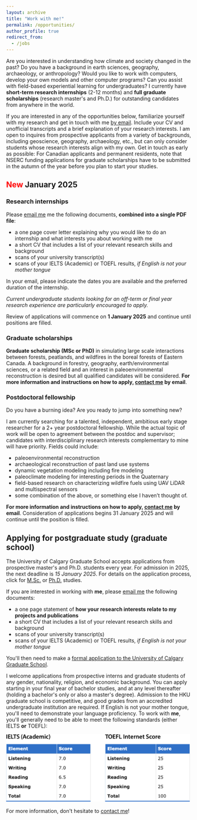 ```yaml
---
layout: archive
title: "Work with me!"
permalink: /opportunities/
author_profile: true
redirect_from:
  - /jobs
---
```


Are you interested in understanding how climate and society changed in the past? Do you have a background in earth sciences, geography, archaeology, or anthropology? Would you like to work with computers, develop your own models and other computer programs? Can you assist with field-based experiential learning for undergraduates? I currently have **short-term research internships** (2-12 months) and **full graduate scholarships** (research master's and Ph.D.) for outstanding candidates from anywhere in the world.

If you are interested in any of the opportunities below, familiarize yourself with my research and get in touch with me [by email](mailto:jed.kaplan@ucalgary.ca). Include your CV and unofficial transcripts and a brief explanation of your research interests. I am open to inquires from prospective applicants from a variety of backgrounds, including geoscience, geography, archaeology, etc., but can only consider students whose research interests align with my own. Get in touch as early as possible: For Canadian applicants and permanent residents, note that NSERC funding applications for graduate scholarships have to be submitted in the autumn of the year before you plan to start your studies.

## <span style="color:red">New</span> January 2025
### Research internships
Please [email me](mailto:jed.kaplan@ucalgary.ca) me the following documents, **combined into a single PDF file**:
  * a one page cover letter explaining why you would like to do an internship and what interests you about working with me
  * a short CV that includes a list of your relevant research skills and background
  * scans of your university transcript(s)
  * scans of your IELTS (Academic) or TOEFL results, _if English is not your mother tongue_

In your email, please indicate the dates you are available and the preferred duration of the internship.

*Current undergraduate students looking for an off-term or final year research experience are particularly encouraged to apply.*

Review of applications will commence on **1 January 2025** and continue until positions are filled.

### Graduate scholarships
**Graduate scholarship (MSc or PhD)** in simulating large scale interactions between forests, peatlands, and wildfires in the boreal forests of Eastern Canada. A background in forestry, geography, earth/environmental sciences, or a related field and an interest in paleoenvironmental reconstruction is desired but all qualified candidates will be considered. **For more information and instructions on how to apply, [contact me](mailto:jed.kaplan@ucalgary.ca) by email**.

### Postdoctoral fellowship
Do you have a burning idea? Are you ready to jump into something new?

I am currently searching for a talented, independent, ambitious early stage researcher for a 2+ year postdoctoral fellowship. While the actual topic of work will be open to agreement between the postdoc and supervisor; candidates with interdisciplinary research interests complementary to mine will have priority. Fields could include:
 - paleoenvironmental reconstruction
 - archaeological reconstruction of past land use systems
 - dynamic vegetation modeling including fire modeling
 - paleoclimate modeling for interesting periods in the Quaternary
 - field-based research on characterizing wildfire fuels using UAV LiDAR and multispectral sensors
 - some combination of the above, or something else I haven’t thought of.

**For more information and instructions on how to apply, [contact me](mailto:jed.kaplan@ucalgary.ca) by email**. Consideration of applications begins 31 January 2025 and will continue until the position is filled.

## Applying for postgraduate study (graduate school)

The University of Calgary Graduate School accepts applications from prospective master's and Ph.D. students every year. For admission in 2025, the next deadline is _15 January 2025_. For details on the application process, click for <a href="https://grad.ucalgary.ca/future-students/explore-programs/geoscience-msc-thesis" target="_blank">M.Sc.</a> or <a href="https://grad.ucalgary.ca/future-students/explore-programs/geoscience-phd" target="_blank">Ph.D.</a> studies.

If you are interested in working with **me**, please [email me](mailto:jed.kaplan@ucalgary.ca) the following documents:
  * a one page statement of **how your research interests relate to my projects and publications**
  * a short CV that includes a list of your relevant research skills and background
  * scans of your university transcript(s)
  * scans of your IELTS (Academic) or TOEFL results, _if English is not your mother tongue_

<!-- I must receive this information by _1 January 2025_.  -->

You'll then need to make a <a href="https://grad.ucalgary.ca/future-students/how-apply" target="_blank">formal application to the University of Calgary Graduate School</a>. 

I welcome applications from prospective interns and graduate students of any gender, nationality, religion, and economic background. You can apply starting in your final year of bachelor studies, and at any level thereafter (holding a bachelor's only or also a master's degree).  Admission to the HKU graduate school is competitive, and good grades from an accredited undergraduate institution are required. If English is not your mother tongue, you'll need to demonstrate your language proficiency. To work with **me**, you'll generally need to be able to meet the following standards (either IELTS **or** TOEFL):

<img src='../images/englishreqs.png' alt="English" title="Minimum English standards" width="500">

For more information, don't hesitate to [contact me](mailto:jed.kaplan@ucalgary.ca)!
